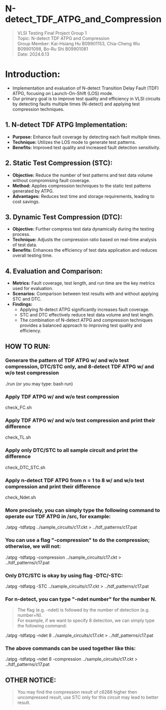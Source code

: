 # N-detect_TDF_ATPG_and_Compression
> VLSI Testing Final Project Group 1  
> Topic: N-detect TDF ATPG and Compression  
> Group Member: Kai-Hsiang Hu B09901153, Chia-Cheng Wu B09901098, Bo-Ru Shi B09901081  
> Date: 2024.6.13

# **Introduction:**
- Implementation and evaluation of N-detect Transition Delay Fault (TDF) ATPG, focusing on Launch-On-Shift (LOS) mode.
- Our primary goal is to improve test quality and efficiency in VLSI circuits by detecting faults multiple times (N-detect) and applying test compression techniques.

## **1. N-detect TDF ATPG Implementation:**
   - **Purpose:** Enhance fault coverage by detecting each fault multiple times.
   - **Technique:** Utilizes the LOS mode to generate test patterns.
   - **Benefits:** Improved test quality and increased fault detection sensitivity.

## **2. Static Test Compression (STC):**
   - **Objective:** Reduce the number of test patterns and test data volume without compromising fault coverage.
   - **Method:** Applies compression techniques to the static test patterns generated by ATPG.
   - **Advantages:** Reduces test time and storage requirements, leading to cost savings.

## **3. Dynamic Test Compression (DTC):**
   - **Objective:** Further compress test data dynamically during the testing process.
   - **Technique:** Adjusts the compression ratio based on real-time analysis of test data.
   - **Benefits:** Enhances the efficiency of test data application and reduces overall testing time.

## **4. Evaluation and Comparison:**
   - **Metrics:** Fault coverage, test length, and run time are the key metrics used for evaluation.
   - **Scenarios:** Comparison between test results with and without applying STC and DTC.
   - **Findings:** 
     - Applying N-detect ATPG significantly increases fault coverage.
     - STC and DTC effectively reduce test data volume and test length.
     - The combination of N-detect ATPG and compression techniques provides a balanced approach to improving test quality and efficiency.
 
## HOW TO RUN:

### Generare the pattern of TDF ATPG w/ and w/o test compression, DTC/STC only, and 8-detect TDF ATPG w/ and w/o test compression  
./run (or you may type: bash run)

### Apply TDF ATPG w/ and w/o test compression
check_FC.sh            
### Apply TDF ATPG w/ and w/o test compression and print their difference
check_TL.sh                
### Apply only DTC/STC to all sample circuit and print the difference
check_DTC_STC.sh         
### Apply n-detect TDF ATPG from n = 1 to 8 w/ and w/o test compression and print their difference
check_Ndet.sh            

### More precisely, you can simply type the following command to operate our TDF ATPG in /src, for example:
./atpg -tdfatpg ../sample_circuits/c17.ckt > ../tdf_patterns/c17.pat
### You can use a flag "-compression" to do the compression;  otherwise, we will not:
./atpg -tdfatpg -compression ../sample_circuits/c17.ckt > ../tdf_patterns/c17.pat
### Only DTC/STC is okay by using flag -DTC/-STC:
./atpg -tdfatpg -STC ../sample_circuits/c17.ckt > ../tdf_patterns/c17.pat
### For n-detect, you can type "-ndet number" for the number N.  
>The flag (e.g. -ndet) is followed by the number of detection (e.g. number=N).    
>For example, if we want to specify 8 detection, we can simply type the following command:

./atpg -tdfatpg -ndet 8 ../sample_circuits/c17.ckt > ../tdf_patterns/c17.pat  

### The above commands can be used together like this: 
./atpg -tdfatpg -ndet 8 -compression ../sample_circuits/c17.ckt > ../tdf_patterns/c17.pat

## OTHER NOTICE:
> You may find the compression result of c6288 higher then uncompressed result, use STC only for this circuit may lead to better result.  
